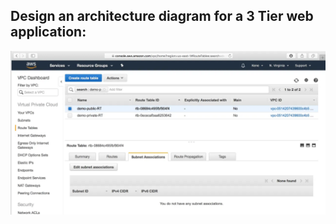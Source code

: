 Design an architecture diagram for a 3 Tier web application:
------------------------------------------------------------

![Preview](Question1.png)